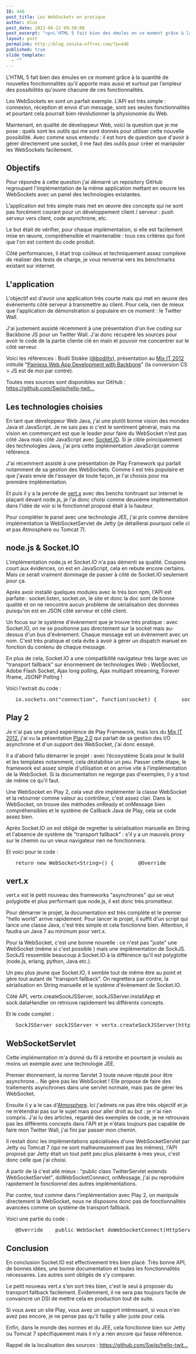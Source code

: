 ```yaml
---
ID: 446
post_title: Les WebSockets en pratique
author: mlux
post_date: 2012-06-22 09:30:00
post_excerpt: "<p>L'HTML 5 fait bien des émules en ce moment grâce à la quantité de nouvelles fonctionnalités qu'il apporte mais aussi et surtout par l’ampleur des possibilités qu'ouvre chacune de ces fonctionnalités.</p> <p>Les WebSockets en sont un parfait exemple. L'API est très simple&nbsp;: connexion, réception et envoi d'un message, sont ses seules fonctionnalités et pourtant cela pourrait bien révolutionner la physionomie du Web.</p> <p>Maintenant, en qualité de développeur Web, voici la question que je me pose&nbsp;: quels sont les outils qui me sont donnés pour utiliser cette nouvelle possibilité. Avec comme sous entendu&nbsp;: il est hors de question que d'avoir à gérer directement une socket, il me faut des outils pour créer et manipuler les WebSockets facilement.</p>"
layout: post
permalink: http://blog.zenika-offres.com/?p=446
published: true
slide_template:
  - ""
---
```

<p>L'HTML 5 fait bien des émules en ce moment grâce à la quantité de nouvelles fonctionnalités qu'il apporte mais aussi et surtout par l’ampleur des possibilités qu'ouvre chacune de ces fonctionnalités.</p> <p>Les WebSockets en sont un parfait exemple. L'API est très simple&nbsp;: connexion, réception et envoi d'un message, sont ses seules fonctionnalités et pourtant cela pourrait bien révolutionner la physionomie du Web.</p> <p>Maintenant, en qualité de développeur Web, voici la question que je me pose&nbsp;: quels sont les outils qui me sont donnés pour utiliser cette nouvelle possibilité. Avec comme sous entendu&nbsp;: il est hors de question que d'avoir à gérer directement une socket, il me faut des outils pour créer et manipuler les WebSockets facilement.</p>
<!--more-->
<h2>Objectifs</h2> <p>Pour répondre à cette question j'ai démarré un repository GitHub regroupant l'implémentation de la même application mettant en oeuvre les WebSockets avec un panel des technologies existantes.</p> <p>L'application est très simple mais met en œuvre des concepts qui ne sont pas forcément courant pour un développement client / serveur&nbsp;: push serveur vers client, code asynchrone, etc.</p> <p>Le but était de vérifier, pour chaque implémentation, si elle est facilement mise en œuvre, compréhensible et maintenable&nbsp;: tous ces critères qui font que l'on est content du code produit.</p> <p>Côté performances, il était trop coûteux et techniquement assez complexe de réaliser des tests de charge, je vous renverrai vers les benchmarks existant sur internet.</p> <h2>L'application</h2> <p>L'objectif est d'avoir une application très courte mais qui met en œuvre des évènements côté serveur à transmettre au client. Pour cela, rien de mieux que l'application de démonstration si populaire en ce moment&nbsp;: le Twitter Wall.</p> <p>J'ai justement assisté récemment à une présentation d'un live coding sur Backbone JS pour un Twitter Wall. J'ai donc récupéré les sources pour avoir le code de la partie cliente clé en main et pouvoir me concentrer sur le côté serveur.</p> <p>Voici les références&nbsp;: Bodil Stokke (<a href="https://twitter.com/#!/bodiltv">@bodiltv</a>), présentation au <a href="http://www.mix-it.fr">Mix IT 2012</a> intitullé "<a href="http://www.mix-it.fr/session/95/painless-web-app-development-with-backbone">Painless Web App Development with Backbone</a>" (la conversion CS &gt; JS est de moi par contre).</p> <p>Toutes mes sources sont disponibles sur GitHub&nbsp;: <a href="https://github.com/Swiip/hello-twitter" title="https://github.com/Swiip/hello-twitter">https://github.com/Swiip/hello-twit...</a></p> <h2>Les technologies choisies</h2> <p>En tant que développeur Web Java, j'ai une plutôt bonne vision des mondes Java et JavaScript. Je ne sais pas si c'est le sentiment général, mais ma vision en commençant est que le leader pour faire du WebSocket n'est pas côté Java mais côté JavaScript avec <a href="http://socket.io/">Socket.IO</a>. Si je cible principalement des technologies Java, j'ai pris cette implémentation JavaScript comme référence.</p> <p>J'ai récemment assisté à une présentation de Play Framework qui parlait notamment de sa gestion des WebSockets. Comme il est très populaire et que j'avais envie de l'essayer de toute façon, je l'ai choisis pour ma première implémentation.</p> <p>Et puis il y a la percée de <a href="http://vertx.io/">vert.x</a> avec des benchs tonitruant sur internet le plaçant devant node.js, je l'ai donc choisi comme deuxième implémentation dans l'idée de voir si le fonctionnel proposé était à la hauteur.</p> <p>Pour compléter le panel avec une technologie JEE, j'ai pris comme dernière implémentation la WebSocketServlet de Jetty (je détaillerai pourquoi celle ci et pas Atmosphere ou Tomcat 7).</p> <h2>node.js &amp; Socket.IO</h2> <p>L'implémentation node.js et Socket.IO n'a pas démenti sa qualité. Coupons court aux évidences, on est en JavaScript, cela en rebute encore certains. Mais ce serait vraiment dommage de passer à côté de Socket.IO seulement pour ça.</p> <p>Après avoir installé quelques modules avec le très bon npm, l'API est parfaite&nbsp;: socket.listen, socket.on, le site et donc la doc sont de bonne qualité et on ne rencontre aucun problème de sérialisation des données puisqu'on est en JSON côté serveur et côté client.</p> <p>Un focus sur le système d'évènement que je trouve très pratique&nbsp;: avec Socket.IO, on ne se positionne pas directement sur la socket mais au-dessus d'un bus d'évènement. Chaque message est un évènement avec un nom. C'est très pratique et cela évite à avoir à gérer un dispatch manuel en fonction du contenu de chaque message.</p> <p>En plus de cela, Socket.IO a une compatibilité navigateur très large avec un "transport fallback" sur énormément de technologies Web&nbsp;: WebSocket, Adobe Flash Socket, Ajax long polling, Ajax multipart streaming, Forever Iframe, JSONP Polling&nbsp;!</p> <p>Voici l'extrait du code&nbsp;:</p> <pre>   io.sockets.on("connection", function(socket) {        socket.on("filter", function(text) {            console.log("open stream on ", text);            t.stream("statuses/filter", {                track: text            }, function(s) {                s.on("data", function(data) {                    console.log("received tweet ", data)                    socket.emit("tweet", data);                });                s.on("error", function(error) {                    console.log(util.inspect(error));                });                s.on("end", function() {                    console.log("****** ERROR: Twitter stream terminated!")                });            });        });        socket.on("disconnect", function() {            console.log("socket closed");        });    });</pre> <h2>Play 2</h2> <p>Je n'ai pas une grand expérience de Play Framework, mais lors du <a href="http://www.mix-it.fr">Mix IT 2012</a>, j'ai vu la présentation <a href="http://www.mix-it.fr/session/99/play-2-0">Play 2.0</a> qui parlait de sa gestion des I/O asynchrone et d'un support des WebSocket, j'ai donc essayé.</p> <p>Il a d'abord fallu démarrer le projet&nbsp;: avec l’écosystème Scala pour le build et les templates notamment, cela déstabilise un peu. Passer cette étape, le framework est assez simple d'utilisation et on arrive vite à l’implémentation de la WebSocket. Si la documentation ne regorge pas d'exemples, il y a tout de même ce qu'il faut.</p> <p>Une WebSocket en Play 2, cela veut dire implémenter la classe WebSocket et la retourner comme valeur au contrôleur, c'est assez clair. Dans la WebSocket, on trouve des méthodes onReady et onMessage bien compréhensibles et le système de Callback Java de Play, cela se code assez bien.</p> <p>Après Socket.IO on est obligé de regretter la sérialisation manuelle en String et l'absence de système de "transport fallback"&nbsp;: s'il y a un mauvais proxy sur le chemin ou un vieux navigateur rien ne fonctionnera.</p> <p>Et voici pour le code&nbsp;:</p> <pre>   return new WebSocket&lt;String&gt;() {        @Override        public void onReady(WebSocket.In&lt;String&gt; in, final WebSocket.Out&lt;String&gt; out) {            debug("web socket ready");            final StatusListener statusListener = new StatusAdapter() {                @Override                public void onStatus(twitter4j.Status status) {                    if (status.getInReplyToScreenName() == null) {                        out.write(Json.toJson(status).toString());                    }                }            };            // For each event received on the socket,            in.onMessage(new Callback&lt;String&gt;() {                @Override                public void invoke(String message) throws Throwable {                    twitterStream.cleanUp();                    twitterStream.addListener(statusListener);                    FilterQuery filterQuery = new FilterQuery();                    filterQuery.track(new String<a href=""></a> { message });                    twitterStream.filter(filterQuery);                }            });            // When the socket is closed.            in.onClose(new Callback0() {                public void invoke() {                    debug("on close");                }            });        }    };</pre> <h2>vert.x</h2> <p>vert.x est le petit nouveau des frameworks "asynchrones" qui se veut polyglotte et plus performant que node.js, il est donc très prometteur.</p> <p>Pour démarrer le projet, la documentation est très complète et le premier "hello world" arrive rapidement. Pour lancer le projet, il suffit d'un script qui lance une classe Java, c'est très simple et cela fonctionne bien. Attention, il faudra un Java 7 au minimum pour vert.x.</p> <p>Pour la WebSocket, c'est une bonne nouvelle&nbsp;: ce n'est pas "juste" une WebSocket (même si c'est possible
) mais une implémentation de SockJS. SockJS ressemble beaucoup à Socket.IO à la différence qu'il est polyglotte (node.js, erlang, python, Java etc.).</p> <p>Un peu plus jeune que Socket.IO, il semble tout de même être au point et gère tout autant de "transport fallback". On regrettera par contre, la sérialisation en String manuelle et le système d'évènement de Socket.IO.</p> <p>Côté API, vertx.createSockJSServer, sockJSServer.installApp et sock.dataHandler on retrouve rapidement les différents concepts.</p> <p>Et le code complet&nbsp;:</p> <pre>   SockJSServer sockJSServer = vertx.createSockJSServer(httpServer);    JsonObject config = new JsonObject().putString("prefix", "/twitter");    sockJSServer.installApp(config, new Handler&lt;SockJSSocket&gt;() {        public void handle(final SockJSSocket sock) {            final StatusListener statusListener = new StatusAdapter() {                @Override                public void onStatus(twitter4j.Status status) {                    if (status.getInReplyToScreenName() == null) {                        Buffer buffer = new Buffer(Json.encode(status));                        sock.writeBuffer(buffer);                    }                }            };            sock.dataHandler(new Handler&lt;Buffer&gt;() {                public void handle(Buffer buffer) {                    twitterStream.cleanUp();                    twitterStream.addListener(statusListener);                    FilterQuery filterQuery = new FilterQuery();                    filterQuery.track(new String<a href=""></a> { buffer.toString() });                    twitterStream.filter(filterQuery);                }            });        }    });</pre> <h2>WebSocketServlet</h2> <p>Cette implémentation m'a donné du fil à retordre et pourtant je voulais au moins un exemple avec une technologie JEE.</p> <p>Premier étonnement, la norme Servlet 3 toute neuve réputé pour être asynchrone... Ne gère pas les WebSocket&nbsp;! Elle propose de faire des traitements asynchrones dans une servlet normale, mais pas de gérer les WebSocket.</p> <p>Ensuite il y a le cas d'<a href="https://github.com/Atmosphere/atmosphere/">Atmosphere</a>. Ici j'admets ne pas être très objectif et je ne m’étendrai pas sur le sujet mais pour aller droit au but&nbsp;: je n'ai rien compris. J'ai lu des articles, regardé des exemples de code, je ne retrouvais pas les différents concepts dans l'API et je n'étais toujours pas capable de faire mon Twitter Wall, j'ai fini par passer mon chemin.</p> <p>Il restait donc les implémentations spécialisées d'une WebSocketServlet par Jetty ou Tomcat 7 (qui ne sont malheureusement pas les mêmes), l'API proposé par Jetty était un tout petit peu plus plaisante à mes yeux, c'est donc celle que j'ai choisi.</p> <p>A partir de là c'est allé mieux&nbsp;: "public class TwitterServlet extends WebSocketServlet", doWebSocketConnect, onMessage, j'ai pu reproduire rapidement le fonctionnel des autres implémentations.</p> <p>Par contre, tout comme dans l'implémentation avec Play 2, on manipule directement la WebSocket, nous ne disposons donc pas de fonctionnalités avancées comme un système de transport fallback.</p> <p>Voici une partie du code&nbsp;:</p> <pre>   @Override    public WebSocket doWebSocketConnect(HttpServletRequest request, String protocol) {        return new WebSocket.OnTextMessage() {            private Connection connection;            private final StatusListener statusListener = new StatusAdapter() {                @Override                public void onStatus(twitter4j.Status status) {                    if (status.getInReplyToScreenName() == null) {                        try {                            connection.sendMessage(new ObjectMapper().writeValueAsString(status));                        } catch (IOException e) {                            e.printStackTrace();                        }                    }                }            };            @Override            public void onOpen(Connection connection) {                this.connection = connection;                System.out.println("open");            }            @Override            public void onMessage(String message) {                twitterStream.cleanUp();                twitterStream.addListener(statusListener);                FilterQuery filterQuery = new FilterQuery();                filterQuery.track(new String<a href=""></a> { message });                twitterStream.filter(filterQuery);            }            @Override            public void onClose(int arg0, String arg1) {                System.out.println("close");            }        };    }</pre> <h2>Conclusion</h2> <p>En conclusion Socket.IO est effectivement très bien placé. Très bonne API, de bonnes idées, une bonne documentation et toutes les fonctionnalités nécessaires. Les autres sont obligés de s'y comparer.</p> <p>Le petit nouveau vert.x s'en sort très bien, c'est le seul à proposer du transport fallback facilement. Évidemment, il ne sera pas toujours facile de convaincre un DSI de mettre cela en production tout de suite.</p> <p>Si vous avez un site Play, vous avez un support intéressant, si vous n'en avez pas encore, je ne pense pas qu'il faille y aller juste pour cela.</p> <p>Enfin, dans le monde des normes et du JEE, cela fonctionne bien sur Jetty ou Tomcat 7 spécifiquement mais il n'y a rien encore qui fasse référence.</p> <p>Rappel de la localisation des sources&nbsp;: <a href="https://github.com/Swiip/hello-twitter" title="https://github.com/Swiip/hello-twitter">https://github.com/Swiip/hello-twit...</a></p>